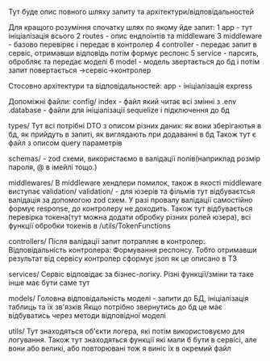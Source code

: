 Тут буде опис повного шляху запиту та архітектури/відповідальностей


Для кращого розуміння спочатку шлях по якому йде запит:
1 app - тут ініціалізація всього
2 routes - опис ендпоінтів та middleware
3 middleware - базово перевіряє і передає в контролер
4 controller - передає запит в сервіс, отримавши відповідь потім формує респонс
5 service - парсить, обробляє та передає моделі
6 model - модель звертається до бд і потім запит повертається ->сервіс->контролер



Стосовно архітектури та відповідальностей:
app - ініціалізація express

Допоміжні файли:
config/
index - файл який читає всі змінні з .env 
.database - файли для ініціалізації sequelize і підключення до бд

types/
Тут всі потрібні DTO з описом різних даних:
як вони зберігаютья в бд, як прийдуть в запиті, як виглядають при додаванні в бд
Також тут є файл з описом query параметрів

schemas/ - zod схеми, використаємо в валідації полів(наприклад розмір пароля, @ в імейлі тощо.)


middlewares/
В middleware хендлери помилок, також в якості middleware виступає validation/
validation/ - для юзерів та фільмів тут відбуваєтсья валідація за допомогою zod схем.
У разі провалу валідації самостійно формує response, до контролеру не доходить.
Також тут відбувається перевірка токена(тут можна додати обробку різних ролей юзера),
всі функції обробки токенів в /utils/TokenFunctions


controllers/
Після валідації запит потрапляє в контролер:
Відповідальність контролера: Формування респонсу. 
Тобто отримавши результат від сервісу контролер сформує json як це описано в ТЗ


services/
Сервіс відповідає за бізнес-логіку. Різні функції/зміни та таке інше має бути саме тут


models/
Головна відповідальність моделі - запити до БД, ініціалізація таблиць та їх зв'язків
Якщо потрібно звернутись до бд це має відбуватись через методи відповідної моделі


utils/
Тут знаходяться об'єкти логера, які потім використовуємо для логування.
Також тут знаходяться функції які мали б бути в сервісі, але 
вони або великі, або повторювані тож я виніс їх в окремий файл







